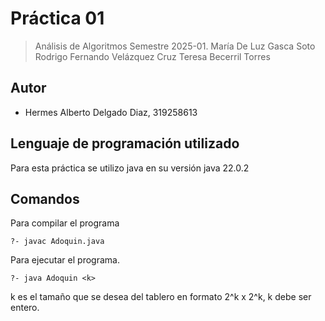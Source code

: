 # Práctica 01

> Análisis de Algoritmos
> Semestre 2025-01.
> María De Luz Gasca Soto
> Rodrigo Fernando Velázquez Cruz
> Teresa Becerril Torres

## Autor
- Hermes Alberto Delgado Diaz, 319258613

## Lenguaje de programación utilizado

Para esta práctica se utilizo java en su versión java 22.0.2

## Comandos 

Para compilar el programa

```shell
?- javac Adoquin.java
```

Para ejecutar el programa.

```shell
?- java Adoquin <k>
```
k es el tamaño que se desea del tablero en formato 2^k x 2^k, k debe ser entero.
